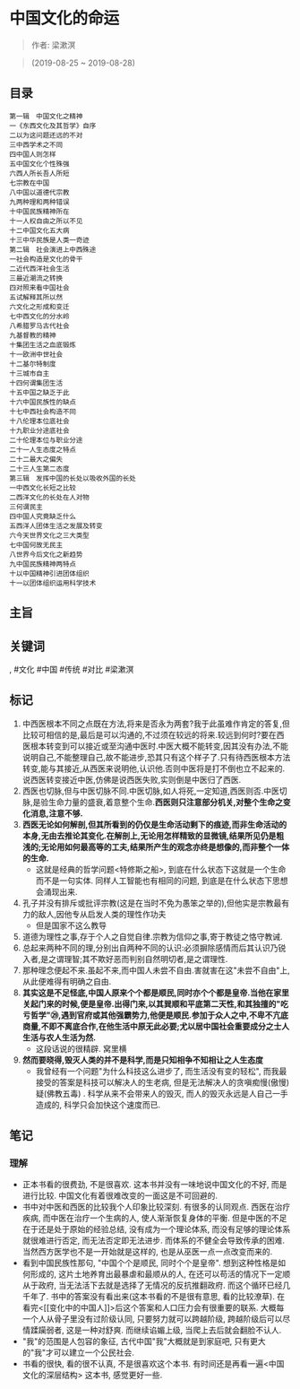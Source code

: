 # 中国文化的命运

> 作者: 梁漱溟

> (2019-08-25 ~ 2019-08-28)

## 目录
```
第一辑　中国文化之精神
一《东西文化及其哲学》自序
二以为这问题还远的不对
三中西学术之不同
四中国人则怎样
五中国文化个性殊强
六西人所长吾人所短
七宗教在中国
八中国以道德代宗教
九两种理和两种错误
十中国民族精神所在
十一人权自由之所以不见
十二中国文化五大病
十三中华民族是人类一奇迹
第二辑　社会演进上中西殊途
一社会构造是文化的骨干
二近代西洋社会生活
三最近潮流之转换
四对照来看中国社会
五试解释其所以然
六文化之形成和变迁
七中西文化的分水岭
八希腊罗马古代社会
九基督教的精神
十集团生活之血底锻炼
十一欧洲中世社会
十二基尔特制度
十三城市自主
十四何谓集团生活
十五中国之缺乏于此
十六中国民族性的缺点
十七中西社会构造不同
十八伦理本位底社会
十九职业分途底社会
二十伦理本位与职业分途
二十一人生态度之特点
二十二最大之偏失
二十三人生第二态度
第三辑　发挥中国的长处以吸收外国的长处
一中西文化长短之比较
二西洋文化的长处在人对物
三何谓民主
四中国人究竟缺乏什么
五西洋人团体生活之发展及转变
六今天世界文化之三大类型
七中国何故无民主
八世界今后文化之新趋势
九中国民族精神两特点
十以中国精神引进团体组织
十一以团体组织运用科学技术
```

## 主旨

## 关键词
, #文化 #中国 #传统 #对比 #梁漱溟

## 标记
1. 中西医根本不同之点既在方法,将来是否永为两套?我于此虽难作肯定的答复,但比较可相信的是,最后是可以沟通的,不过须在较远的将来.较远到何时?要在西医根本转变到可以接近或至沟通中医时.中医大概不能转变,因其没有办法,不能说明自己,不能整理自己,故不能进步,恐其只有这个样子了.只有待西医根本方法转变,能与其接近,从西医来说明他,认识他.否则中医将是打不倒也立不起来的. 说西医转变接近中医,仿佛是说西医失败,实则倒是中医归了西医.
2. 西医也切脉,但与中医切脉不同.中医切脉,如人将死,一定知道,西医则否.中医切脉,是验生命力量的盛衰,着意整个生命.**西医则只注意部分机关,对整个生命之变化消息,注意不够.**
3. **西医无论如何解剖,但其所看到的仍仅是生命活动剩下的痕迹,而非生命活动的本身,无由去推论其变化.在解剖上,无论用怎样精致的显微镜,结果所见仍是粗浅的;无论用如何最高等的工夫,结果所产生的观念亦终是想像的,而非整个一体的生命.**
	* 这就是经典的哲学问题<特修斯之船>, 到底在什么状态下这就是一个生命而不是一句实体. 同样人工智能也有相同的问题, 到底是在什么状态下思想会涌现出来.
4. 孔子并没有排斥或批评宗教(这是在当时不免为愚笨之举的),但他实是宗教最有力的敌人,因他专从启发人类的理性作功夫
    * 但是国家不这么教导
5. 道德为理性之事,存于个人之自觉自律.宗教为信仰之事,寄于教徒之恪守教诫.
6. 总起来两种不同的理,分别出自两种不同的认识:必须摒除感情而后其认识乃锐入者,是之谓理智;其不欺好恶而判别自然明切者,是之谓理性.
7. 那种理念便起不来.虽起不来,而中国人未尝不自由.害就害在这"未尝不自由"上,从此便难得有明确之自由.
8. **其实这是不足怪底,中国人原来个个都是顺民,同时亦个个都是皇帝.当他在家里关起门来的时候,便是皇帝.出得门来,以其巽顺和平底第二天性,和其独擅的"吃亏哲学"㉙,遇到官府或其他强霸势力,他便是顺民.参加于众人之中,不卑不亢底商量,不即不离底合作,在他生活中原无此必要;尤以居中国社会重要成分之士人生活与农人生活为然.**
	* 这段话说的很精辟. 窝里横
9. **然而要晓得,毁灭人类的并不是科学,而是只知相争不知相让之人生态度**
	* 我曾经有一个问题"为什么科技这么进步了, 而生活没有变的轻松", 而我最接受的答案是科技可以解决人的生老病, 但是无法解决人的贪嗔痴慢(傲慢)疑(佛教五毒)	. 科学从来不会带来人的毁灭, 而人的毁灭永远是人自己一手造成的, 科学只会加快这个速度而已.

## 笔记

### 理解
* 正本书看的很费劲, 不是很喜欢. 这本书并没有一味地说中国文化的不好, 而是进行比较. 中国文化有着很难改变的一面这是不可回避的.
* 书中对中医和西医的比较我个人印象比较深刻. 有很多的认同观点. 西医在治疗疾病, 而中医在治疗一个生病的人, 使人渐渐恢复身体的平衡. 但是中医的不足在于还是处于原始的经验总结, 没有成为一个理论体系, 而没有足够的理论体系就很难进行否定, 而无法否定即无法进步. 而体系的不健全会导致传承的困难. 当然西方医学也不是一开始就是这样的, 也是从巫医一点一点改变而来的.
* 看到中国民族性那句, "中国个个是顺民, 同时个个是皇帝". 想到这种性格是如何形成的, 这片土地养育出最暴虐和最顺从的人, 在还可以苟活的情况下一定顺从于政府, 当无法活下去就是选择了无情况的反抗推翻政府. 而这个循环已经几千年了. 书中的答案没有看出来(这本书看的不是很有意思, 看的比较潦草). 在看完<[[变化中的中国人]]>后这个答案和人口压力会有很重要的联系. 大概每一个人从骨子里没有过阶级认同, 只要努力就可以跨越阶级, 跨越阶级后可以尽情蹂躏弱者, 这是一种对舒爽. 而继续谄媚上级, 当爬上去后就会翻脸不认人.
* "我"的范围是人包容的象征, 古代中国"我"大概就是到家庭吧, 只有更大的"我"才可以建立一个公民社会.
* 书看的很快, 看的很不认真, 不是很喜欢这个本书. 有时间还是再看一遍<中国文化的深层结构> 这本书, 感觉更好一些.
